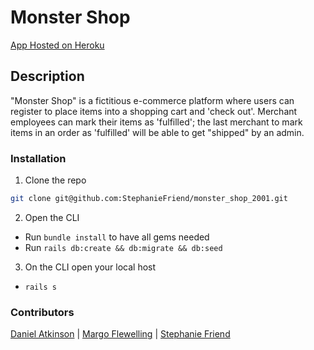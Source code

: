 # Monster Shop
<p>
  <a href="https://agile-dawn-63531.herokuapp.com">App Hosted on Heroku</a>
 </p>

## Description

"Monster Shop" is a fictitious e-commerce platform where users can register to place items into a shopping cart and 'check out'. Merchant employees can mark their items as 'fulfilled'; the last merchant to mark items in an order as 'fulfilled' will be able to get "shipped" by an admin.

### Installation

1. Clone the repo
```sh
git clone git@github.com:StephanieFriend/monster_shop_2001.git
```
2. Open the CLI 
  - Run ```bundle install``` to have all gems needed 
  - Run ```rails db:create && db:migrate && db:seed```
  
3. On the CLI open your local host 
  - ```rails s```


### Contributors
<p>
  <a href="https://github.com/danielbldr">Daniel Atkinson</a> | 
  <a href="https://github.com/margoflewelling">Margo Flewelling</a> | 
  <a href="https://github.com/StephanieFriend">Stephanie Friend</a>
 </p>
